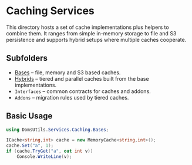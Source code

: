# Caching Services

This directory hosts a set of cache implementations plus helpers to combine them.
It ranges from simple in-memory storage to file and S3 persistence and supports hybrid setups where multiple caches cooperate.

## Subfolders
- [Bases](Bases/README.md) – file, memory and S3 based caches.
- [Hybrids](Hybrids/README.md) – tiered and parallel caches built from the base implementations.
- `Interfaces` – common contracts for caches and addons.
- `Addons` – migration rules used by tiered caches.

## Basic Usage
```csharp
using DomsUtils.Services.Caching.Bases;

ICache<string,int> cache = new MemoryCache<string,int>();
cache.Set("a", 1);
if (cache.TryGet("a", out int v))
    Console.WriteLine(v);
```
